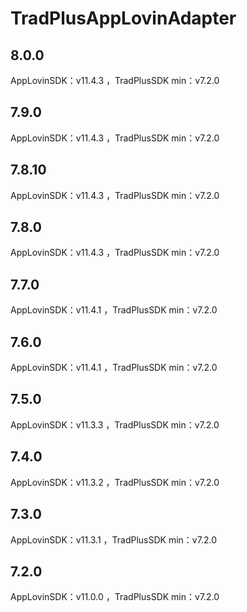 # TradPlusAppLovinAdapter

## 8.0.0

AppLovinSDK：v11.4.3 ，TradPlusSDK min：v7.2.0

## 7.9.0

AppLovinSDK：v11.4.3 ，TradPlusSDK min：v7.2.0

## 7.8.10

AppLovinSDK：v11.4.3 ，TradPlusSDK min：v7.2.0

## 7.8.0

AppLovinSDK：v11.4.3 ，TradPlusSDK min：v7.2.0

## 7.7.0

AppLovinSDK：v11.4.1 ，TradPlusSDK min：v7.2.0

## 7.6.0

AppLovinSDK：v11.4.1 ，TradPlusSDK min：v7.2.0

## 7.5.0

AppLovinSDK：v11.3.3 ，TradPlusSDK min：v7.2.0

## 7.4.0

AppLovinSDK：v11.3.2 ，TradPlusSDK min：v7.2.0

## 7.3.0

AppLovinSDK：v11.3.1 ，TradPlusSDK min：v7.2.0

## 7.2.0

AppLovinSDK：v11.0.0 ，TradPlusSDK min：v7.2.0